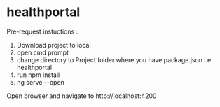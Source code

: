 # healthportal


Pre-request instuctions :

1. Download project to local
3. open cmd prompt
2. change directory to Project folder where you have package.json i.e. healthportal
3. run npm install 
4. ng serve --open

Open browser and navigate to http://localhost:4200
